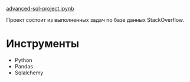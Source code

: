 [advanced-sql-project.ipynb](https://github.com/thmndswpr/data-analyst-projects/blob/main/advanced-sql/advanced-sql-project.ipynb)

Проект состоит из выполненных задач по базе данных StackOverflow.

#  Инструменты
* Python
* Pandas
* Sqlalchemy

